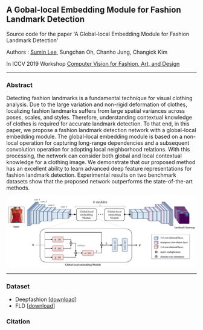 ## A Gobal-local Embedding Module for Fashion Landmark Detection

Source code for the paper 'A Global-local Embedding Module for Fashion Landmark Detection'

Authors : [Sumin Lee](https://sites.google.com/view/suminlee/), Sungchan Oh, Chanho Jung, Changick Kim

In ICCV 2019 Workshop [Computer Vision for Fashion, Art, and Design](https://sites.google.com/view/cvcreative/home?authuser=0)


--------------

### Abstract

Detecting fashion landmarks is a fundamental technique for visual clothing analysis. Due to the large variation and non-rigid deformation of clothes, localizing fashion landmarks suffers from large spatial variances across poses, scales, and styles. Therefore, understanding contextual knowledge of clothes is required for accurate landmark detection. To that end, in this paper, we propose a fashion landmark detection network with a global-local embedding module. The global-local embedding module is based on a non-local operation for capturing long-range dependencies and a subsequent convolution operation for adopting local neighborhood relations. With this processing, the network can consider both global and local contextual knowledge for a clothing image. We demonstrate that our proposed method has an excellent ability to learn advanced deep feature representations for fashion landmark detection. Experimental results on two benchmark datasets show that the proposed network outperforms the state-of-the-art methods.

![architecture](./img/architecture.jpg)

--------------

### Dataset
* Deepfashion [[download](http://mmlab.ie.cuhk.edu.hk/projects/DeepFashion/AttributePrediction.html)]
* FLD [[download](http://mmlab.ie.cuhk.edu.hk/projects/DeepFashion/LandmarkDetection.html)]

### Citation
